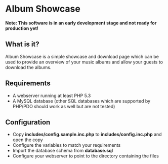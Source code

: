 # Album Showcase

**Note: This software is in an early development stage and not ready for production yet!**

## What is it?

Album Showcase is a simple showcase and download page which can be used to provide an overview of your music albums and allow your guests to download the albums.

## Requirements

   * A webserver running at least PHP 5.3
   * A MySQL database (other SQL databases which are supported by PHP/PDO should work as well but are not tested)

## Configuration

   * Copy **includes/config.sample.inc.php** to **includes/config.inc.php** and open the copy
   * Configure the variables to match your requirements
   * Import the database schema from **database.sql**
   * Configure your webserver to point to the directory containing the files